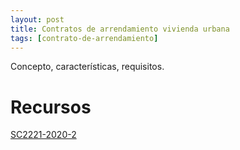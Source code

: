 ```yaml
---
layout: post
title: Contratos de arrendamiento vivienda urbana
tags: [contrato-de-arrendamiento]
---
```


Concepto, características, requisitos.

<!-- more -->
# Recursos

[SC2221-2020-2](/assets/documentos/contratos-arrendamiento-vivienda-urbana/SC2221-2020-2.pdf)